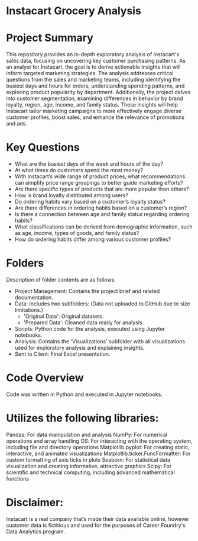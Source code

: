 # Instacart Grocery Analysis

# Project Summary

This repository provides an in-depth exploratory analysis of Instacart's sales data, focusing on uncovering key customer purchasing patterns. As an analyst for Instacart, the goal is to derive actionable insights that will inform targeted marketing strategies. The analysis addresses critical questions from the sales and marketing teams, including identifying the busiest days and hours for orders, understanding spending patterns, and exploring product popularity by department. Additionally, the project delves into customer segmentation, examining differences in behavior by brand loyalty, region, age, income, and family status. These insights will help Instacart tailor marketing campaigns to more effectively engage diverse customer profiles, boost sales, and enhance the relevance of promotions and ads.

# Key Questions

- What are the busiest days of the week and hours of the day?
- At what times do customers spend the most money?
- With Instacart’s wide range of product prices, what recommendations can simplify price range groupings to better guide marketing efforts?
- Are there specific types of products that are more popular than others?
- How is brand loyalty distributed among users?
- Do ordering habits vary based on a customer’s loyalty status?
- Are there differences in ordering habits based on a customer’s region?
- Is there a connection between age and family status regarding ordering habits?
- What classifications can be derived from demographic information, such as age, income, types of goods, and family status?
- How do ordering habits differ among various customer profiles?

# Folders

Description of folder contents are as follows:

- Project Management: Contains the project brief and related documentation.
- Data: Includes two subfolders: (Data not uploaded to GitHub due to size limitations.)
     - 'Original Data': Original datasets.
     - 'Prepared Data': Cleaned data ready for analysis.
- Scripts: Python code for the analysis, executed using Jupyter notebooks.
- Analysis: Contains the 'Visualizations' subfolder with all visualizations used for exploratory analysis and explaining insights.
- Sent to Client: Final Excel presentation.

# Code Overview
Code was written in Python and executed in Jupyter notebooks.

# Utilizes the following libraries:

Pandas: For data manipulation and analysis
NumPy: For numerical operations and array handling
OS: For interacting with the operating system, including file and directory operations
Matplotlib.pyplot: For creating static, interactive, and animated visualizations
Matplotlib.ticker.FuncFormatter: For custom formatting of axis ticks in plots
Seaborn: For statistical data visualization and creating informative, attractive graphics
Scipy: For scientific and technical computing, including advanced mathematical functions

# Disclaimer:
Instacart is a real company that’s made their data available online, however customer data is fictitious and used for the purposes of Career Foundry's Data Analytics program.
